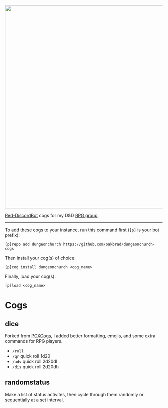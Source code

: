 <p align="center">
    <img width="650" src="https://raw.githubusercontent.com/oakbrad/dungeonchurch/refs/heads/main/logo-chrome.png">
</p>

[Red-DiscordBot](https://github.com/Cog-Creators/Red-DiscordBot/releases) cogs for my D&D [RPG group](https://www.dungeon.church).

----
To add these cogs to your instance, run this command first (`[p]` is your bot prefix):

```
[p]repo add dungeonchurch https://github.com/oakbrad/dungeonchurch-cogs
```

Then install your cog(s) of choice:

```
[p]cog install dungeonchurch <cog_name>
```

Finally, load your cog(s):

```
[p]load <cog_name>
```

# Cogs
## dice
Forked from [PCXCogs](https://github.com/PhasecoreX/PCXCogs), I added better formatting, emojis, and some extra commands for RPG players.
* `/roll`
* `/qr` quick roll 1d20
* `/adv` quick roll 2d20dl
* `/dis` quick roll 2d20dh
## randomstatus
Make a list of status activites, then cycle through them randomly or sequentially at a set interval.
